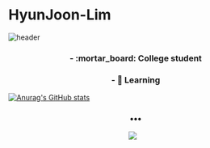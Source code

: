 # HyunJoon-Lim
![header](https://capsule-render.vercel.app/api?type=cylinder&color=gradient&height=300&section=header&text=%20Hyun%20Joon%20&fontSize=80&textBg=true&animation=blink)

<h3 align ="center"> - :mortar_board: College student </h3>
<h3 align ="center"> - 🌱 Learning  </h3>

[![Anurag's GitHub stats](https://github-readme-stats.vercel.app/api?username=jungking&include_all_commits=true&count_private=true&theme=tokyonight)](https://github.com/anuraghazra/github-readme-stats)

<h3 align="center">•••</h3>
<p align="center" align="right">
  <a target="_blank" href="mailto:hadongme@gmail.com?subject=Hello%20Ileri,%20From%20Github"><img src="https://img.shields.io/badge/gmail-%23D14836.svg?&style=flat-square&logo=gmail&logoColor=white" /></a>&nbsp;&nbsp;&nbsp;
</p>
